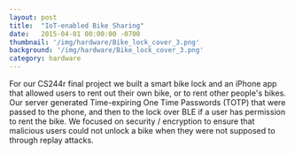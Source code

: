 ```yaml
---
layout: post
title:  "IoT-enabled Bike Sharing"
date:   2015-04-01 00:00:00 -0700
thumbnail: '/img/hardware/Bike_lock_cover_3.png'
background: '/img/hardware/Bike_lock_cover_3.png'
category: hardware
---
```

For our CS244r final project we built a smart bike lock and an iPhone app that allowed users to rent out their own bike, or to rent other people's bikes. Our server generated Time-expiring One Time Passwords (TOTP) that were passed to the phone, and then to the lock over BLE if a user has permission to rent the bike. We focused on security / encryption to ensure that malicious users could not unlock a bike when they were not supposed to through replay attacks.
